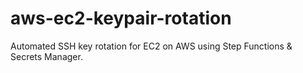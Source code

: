# aws-ec2-keypair-rotation
Automated SSH key rotation for EC2 on AWS using Step Functions &amp; Secrets Manager.
